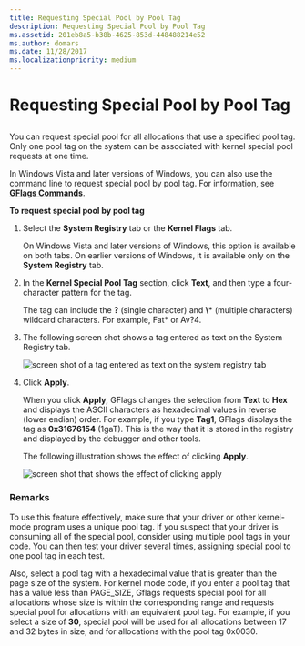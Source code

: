 ```yaml
---
title: Requesting Special Pool by Pool Tag
description: Requesting Special Pool by Pool Tag
ms.assetid: 201eb8a5-b38b-4625-853d-448488214e52
ms.author: domars
ms.date: 11/28/2017
ms.localizationpriority: medium
---
```


# Requesting Special Pool by Pool Tag


## <span id="ddk_requesting_special_pool_for_allocations_with_a_specified_pool_tag_"></span><span id="DDK_REQUESTING_SPECIAL_POOL_FOR_ALLOCATIONS_WITH_A_SPECIFIED_POOL_TAG_"></span>


You can request special pool for all allocations that use a specified pool tag. Only one pool tag on the system can be associated with kernel special pool requests at one time.

In Windows Vista and later versions of Windows, you can also use the command line to request special pool by pool tag. For information, see [**GFlags Commands**](gflags-commands.md).

**To request special pool by pool tag**

1. Select the **System Registry** tab or the **Kernel Flags** tab.

   On Windows Vista and later versions of Windows, this option is available on both tabs. On earlier versions of Windows, it is available only on the **System Registry** tab.

2. In the **Kernel Special Pool Tag** section, click **Text**, and then type a four-character pattern for the tag.

   The tag can include the **?** (single character) and **\\*** (multiple characters) wildcard characters. For example, Fat\* or Av?4.

3. The following screen shot shows a tag entered as text on the System Registry tab.

   ![screen shot of a tag entered as text on the system registry tab](images/gflags-specialpool-text.png)

4. Click **Apply**.

   When you click **Apply**, GFlags changes the selection from **Text** to **Hex** and displays the ASCII characters as hexadecimal values in reverse (lower endian) order. For example, if you type **Tag1**, GFlags displays the tag as **0x31676154** (1gaT). This is the way that it is stored in the registry and displayed by the debugger and other tools.

   The following illustration shows the effect of clicking **Apply**.

   ![screen shot that shows the effect of clicking apply](images/gflags-specialpool-hex.png)

### <span id="comments"></span><span id="COMMENTS"></span>Remarks

To use this feature effectively, make sure that your driver or other kernel-mode program uses a unique pool tag. If you suspect that your driver is consuming all of the special pool, consider using multiple pool tags in your code. You can then test your driver several times, assigning special pool to one pool tag in each test.

Also, select a pool tag with a hexadecimal value that is greater than the page size of the system. For kernel mode code, if you enter a pool tag that has a value less than PAGE\_SIZE, Gflags requests special pool for all allocations whose size is within the corresponding range and requests special pool for allocations with an equivalent pool tag. For example, if you select a size of **30**, special pool will be used for all allocations between 17 and 32 bytes in size, and for allocations with the pool tag 0x0030.

 

 





